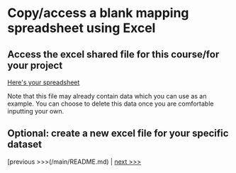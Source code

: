 # Copy/access a blank mapping spreadsheet using Excel

## Access the excel shared file for this course/for your project
[Here's your spreadsheet](https://docs.google.com/spreadsheets/d/16Xz4zSmbSGUh0aMkgehvcUN7XcTPTC3NkkgNRewX6hM/edit?usp=drive_link)

Note that this file may already contain data which you can use as an example. You can choose to delete this data once you are comfortable inputting your own.

## Optional: create a new excel file for your specific dataset

[previous >>>(/main/README.md) | [next >>>](/main/Contents/02-add-data.md)
